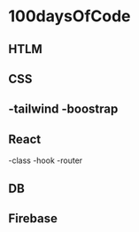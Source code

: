 # 100daysOfCode

## HTLM
## CSS
 -tailwind
 -boostrap
 -
## React
 -class
 -hook
 -router
## DB
## Firebase
